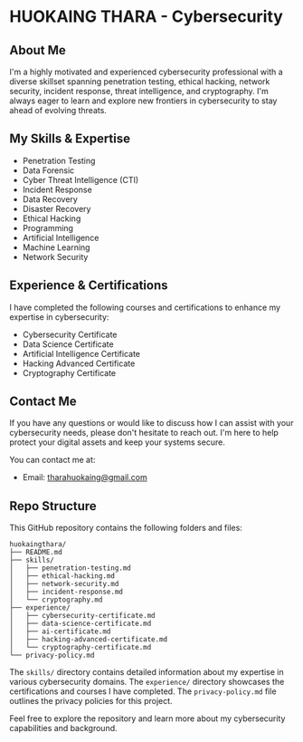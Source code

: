 # HUOKAING THARA - Cybersecurity

## About Me
I'm a highly motivated and experienced cybersecurity professional with a diverse skillset spanning penetration testing, ethical hacking, network security, incident response, threat intelligence, and cryptography. I'm always eager to learn and explore new frontiers in cybersecurity to stay ahead of evolving threats.

## My Skills & Expertise
- Penetration Testing
- Data Forensic
- Cyber Threat Intelligence (CTI)
- Incident Response
- Data Recovery
- Disaster Recovery
- Ethical Hacking
- Programming
- Artificial Intelligence
- Machine Learning
- Network Security

## Experience & Certifications
I have completed the following courses and certifications to enhance my expertise in cybersecurity:
- Cybersecurity Certificate
- Data Science Certificate
- Artificial Intelligence Certificate
- Hacking Advanced Certificate
- Cryptography Certificate

## Contact Me
If you have any questions or would like to discuss how I can assist with your cybersecurity needs, please don't hesitate to reach out. I'm here to help protect your digital assets and keep your systems secure.

You can contact me at:
- Email: tharahuokaing@gmail.com

## Repo Structure
This GitHub repository contains the following folders and files:

```
huokaingthara/
├── README.md
├── skills/
│   ├── penetration-testing.md
│   ├── ethical-hacking.md
│   ├── network-security.md
│   ├── incident-response.md
│   └── cryptography.md
├── experience/
│   ├── cybersecurity-certificate.md
│   ├── data-science-certificate.md
│   ├── ai-certificate.md
│   ├── hacking-advanced-certificate.md
│   └── cryptography-certificate.md
└── privacy-policy.md
```

The `skills/` directory contains detailed information about my expertise in various cybersecurity domains. The `experience/` directory showcases the certifications and courses I have completed. The `privacy-policy.md` file outlines the privacy policies for this project.

Feel free to explore the repository and learn more about my cybersecurity capabilities and background.